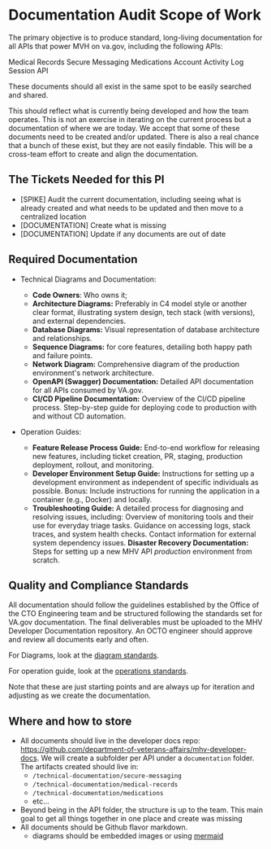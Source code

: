 # Documentation Audit Scope of Work

The primary objective is to produce standard, long-living documentation for all APIs that power MVH on va.gov, including the following APIs:

  Medical Records
  Secure Messaging
  Medications
  Account Activity Log
  Session API

These documents should all exist in the same spot to be easily searched and shared.

This should reflect what is currently being developed and how the team operates. This is not an exercise in iterating on the current process but a documentation of where we are today. We accept that some of these documents need to be created and/or updated. There is also a real chance that a bunch of these exist, but they are not easily findable. This will be a cross-team effort to create and align the documentation.

## The Tickets Needed for this PI

- [SPIKE] Audit the current documentation, including seeing what is already created and what needs to be updated and then move to a centralized location
- [DOCUMENTATION] Create what is missing
- [DOCUMENTATION] Update if any documents are out of date

## Required Documentation

- Technical Diagrams and Documentation:
  - **Code Owners**: Who owns it;
  - **Architecture Diagrams:** Preferably in C4 model style or another clear format, illustrating system design, tech stack (with versions), and external dependencies.
  - **Database Diagrams:** Visual representation of database architecture and relationships.
  - **Sequence Diagrams:** for core features, detailing both happy path and failure points.
  - **Network Diagram:** Comprehensive diagram of the production environment's network architecture.
  - **OpenAPI (Swagger) Documentation:** Detailed API documentation for all APIs consumed by VA.gov.
  - **CI/CD Pipeline Documentation:**
        Overview of the CI/CD pipeline process.
        Step-by-step guide for deploying code to production with and without CD automation.

- Operation Guides:
  - **Feature Release Process Guide:**
        End-to-end workflow for releasing new features, including ticket creation, PR, staging, production deployment, rollout, and monitoring.
  - **Developer Environment Setup Guide:**
        Instructions for setting up a development environment as independent of specific individuals as possible.
        Bonus: Include instructions for running the application in a container (e.g., Docker) and locally.
  - **Troubleshooting Guide:**
        A detailed process for diagnosing and resolving issues, including:
            Overview of monitoring tools and their use for everyday triage tasks.
            Guidance on accessing logs, stack traces, and system health checks.
            Contact information for external system dependency issues.
    **Disaster Recovery Documentation:**
        Steps for setting up a new MHV API *production* environment from scratch.

## Quality and Compliance Standards

All documentation should follow the guidelines established by the Office of the CTO Engineering team and be structured following the standards set for VA.gov documentation. The final deliverables must be uploaded to the MHV Developer Documentation repository. An OCTO engineer should approve and review all documents early and often.

For Diagrams, look at the [diagram standards](./document-standards.md).

For operation guide, look at the [operations standards](./operations-guide-standards.md).

Note that these are just starting points and are always up for iteration and adjusting as we create the documentation.

## Where and how to store

- All documents should live in the developer docs repo: <https://github.com/department-of-veterans-affairs/mhv-developer-docs>. We will create a subfolder per API under a `documentation` folder. The artifacts created should live in:
  - `/technical-documentation/secure-messaging`
  - `/technical-documentation/medical-records`
  - `/technical-documentation/medications`
  - etc...
- Beyond being in the API folder, the structure is up to the team. This main goal to get all things together in one place and create was missing
- All documents should be Github flavor markdown.
  - diagrams should be embedded images or using [mermaid](https://mermaid.js.org/)
